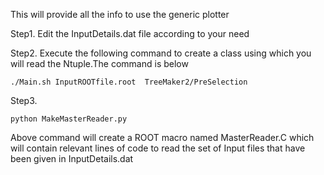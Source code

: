 This will provide all the info to use the generic plotter

Step1. Edit the InputDetails.dat file according to your need

Step2. Execute the following command to create a class using which you will read the Ntuple.The command is below
```
./Main.sh InputROOTfile.root  TreeMaker2/PreSelection
```

Step3.
```
python MakeMasterReader.py
```
Above command will create a ROOT macro named MasterReader.C which will contain relevant lines of code to read the set of Input files that have been given in InputDetails.dat
